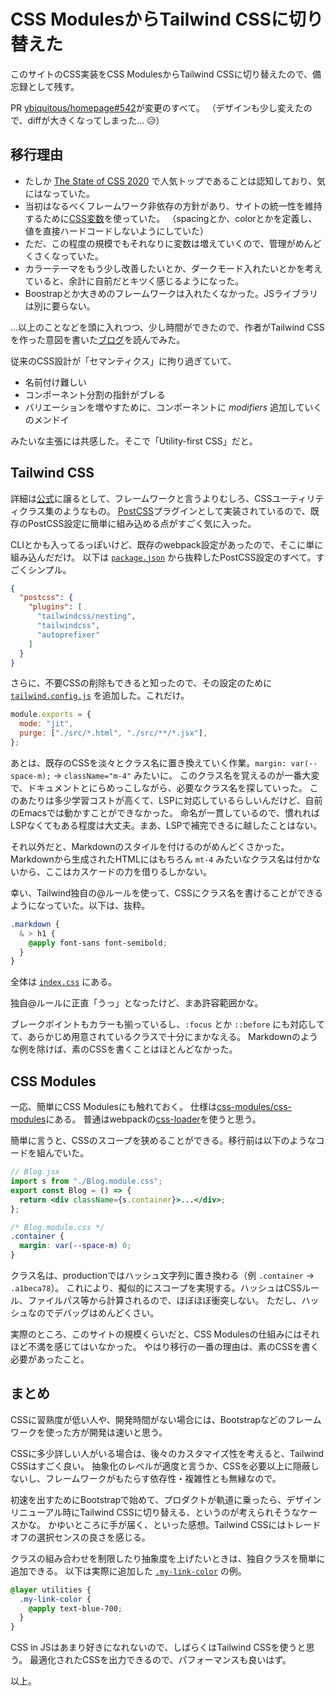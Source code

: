 # CSS ModulesからTailwind CSSに切り替えた

このサイトのCSS実装をCSS ModulesからTailwind CSSに切り替えたので、備忘録として残す。

PR [ybiquitous/homepage#542](https://github.com/ybiquitous/homepage/pull/542)が変更のすべて。
（デザインも少し変えたので、diffが大きくなってしまった… 😥）

## 移行理由

- たしか [The State of CSS 2020](https://2020.stateofcss.com/en-US/technologies/css-frameworks/) で人気トップであることは認知しており、気にはなっていた。
- 当初はなるべくフレームワーク非依存の方針があり、サイトの統一性を維持するために[CSS変数](https://developer.mozilla.org/en-US/docs/Web/CSS/Using_CSS_custom_properties)を使っていた。
  （spacingとか、colorとかを定義し、値を直接ハードコードしないようにしていた）
- ただ、この程度の規模でもそれなりに変数は増えていくので、管理がめんどくさくなっていた。
- カラーテーマをもう少し改善したいとか、ダークモード入れたいとかを考えていると、余計に自前だとキツく感じるようになった。
- Boostrapとか大きめのフレームワークは入れたくなかった。JSライブラリは別に要らない。

…以上のことなどを頭に入れつつ、少し時間ができたので、作者がTailwind CSSを作った意図を書いた[ブログ](https://adamwathan.me/css-utility-classes-and-separation-of-concerns/)を読んでみた。

従来のCSS設計が「セマンティクス」に拘り過ぎていて、

- 名前付け難しい
- コンポーネント分割の指針がブレる
- バリエーションを増やすために、コンポーネントに *modifiers* 追加していくのメンドイ

みたいな主張には共感した。そこで「Utility-first CSS」だと。

## Tailwind CSS

詳細は[公式](https://tailwindcss.com/)に譲るとして、フレームワークと言うよりむしろ、CSSユーティリティクラス集のようなもの。
[PostCSS](https://postcss.org/)プラグインとして実装されているので、既存のPostCSS設定に簡単に組み込める点がすごく気に入った。

CLIとかも入ってるっぽいけど、既存のwebpack設定があったので、そこに単に組み込んだだけ。
以下は [`package.json`](https://github.com/ybiquitous/homepage/blob/07cbecaafa42d0651f34fad1378991b321f8251e/package.json#L196-L202) から抜粋したPostCSS設定のすべて。すごくシンプル。

```json
{
  "postcss": {
    "plugins": [
      "tailwindcss/nesting",
      "tailwindcss",
      "autoprefixer"
    ]
  }
}
```

さらに、不要CSSの削除もできると知ったので、その設定のために [`tailwind.config.js`](https://github.com/ybiquitous/homepage/blob/07cbecaafa42d0651f34fad1378991b321f8251e/tailwind.config.js#L2-L5) を追加した。これだけ。

```js
module.exports = {
  mode: "jit",
  purge: ["./src/*.html", "./src/**/*.jsx"],
};
```

あとは、既存のCSSを淡々とクラス名に置き換えていく作業。`margin: var(--space-m);` → `className="m-4"` みたいに。
このクラス名を覚えるのが一番大変で、ドキュメントとにらめっこしながら、必要なクラス名を探していった。
このあたりは多少学習コストが高くて、LSPに対応しているらしいんだけど、自前のEmacsでは動かすことができなかった。
命名が一貫しているので、慣れればLSPなくてもある程度は大丈夫。まあ、LSPで補完できるに越したことはない。

それ以外だと、Markdownのスタイルを付けるのがめんどくさかった。Markdownから生成されたHTMLにはもちろん `mt-4` みたいなクラス名は付かないから、ここはカスケードの力を借りるしかない。

幸い、Tailwind独自の@ルールを使って、CSSにクラス名を書けることができるようになっていた。以下は、抜粋。

```css
.markdown {
  & > h1 {
    @apply font-sans font-semibold;
  }
}
```

全体は [`index.css`](https://github.com/ybiquitous/homepage/blob/07cbecaafa42d0651f34fad1378991b321f8251e/src/index.css#L24) にある。

独自@ルールに正直「うっ」となったけど、まあ許容範囲かな。

ブレークポイントもカラーも揃っているし、`:focus` とか `::before` にも対応してて、あらかじめ用意されているクラスで十分にまかなえる。
Markdownのような例を除けば、素のCSSを書くことはほとんどなかった。

## CSS Modules

一応、簡単にCSS Modulesにも触れておく。
仕様は[css-modules/css-modules](https://github.com/css-modules/css-modules)にある。
普通はwebpackの[css-loader](https://github.com/webpack/css-loader)を使うと思う。

簡単に言うと、CSSのスコープを狭めることができる。移行前は以下のようなコードを組んでいた。

```jsx
// Blog.jsx
import s from "./Blog.module.css";
export const Blog = () => {
  return <div className={s.container}>...</div>;
};
```

```css
/* Blog.module.css */
.container {
  margin: var(--space-m) 0;
}
```

クラス名は、productionではハッシュ文字列に置き換わる（例 `.container` → `.a1beca78`）。
これにより、擬似的にスコープを実現する。ハッシュはCSSルール、ファイルパス等から計算されるので、ほぼほぼ衝突しない。
ただし、ハッシュなのでデバッグはめんどくさい。

実際のところ、このサイトの規模くらいだと、CSS Modulesの仕組みにはそれほど不満を感じてはいなかった。
やはり移行の一番の理由は、素のCSSを書く必要があったこと。

## まとめ

CSSに習熟度が低い人や、開発時間がない場合には、Bootstrapなどのフレームワークを使った方が開発は速いと思う。

CSSに多少詳しい人がいる場合は、後々のカスタマイズ性を考えると、Tailwind CSSはすごく良い。
抽象化のレベルが適度と言うか、CSSを必要以上に隠蔽しないし、フレームワークがもたらす依存性・複雑性とも無縁なので。

初速を出すためにBootstrapで始めて、プロダクトが軌道に乗ったら、デザインリニューアル時にTailwind CSSに切り替える、というのが考えられそうなケースかな。
かゆいところに手が届く、といった感想。Tailwind CSSにはトレードオフの選択センスの良さを感じる。

クラスの組み合わせを制限したり抽象度を上げたいときは、独自クラスを簡単に追加できる。
以下は実際に追加した [`.my-link-color`](https://github.com/ybiquitous/homepage/blob/07cbecaafa42d0651f34fad1378991b321f8251e/src/index.css#L16-L18) の例。

```css
@layer utilities {
  .my-link-color {
    @apply text-blue-700;
  }
}
```

CSS in JSはあまり好きになれないので、しばらくはTailwind CSSを使うと思う。
最適化されたCSSを出力できるので、パフォーマンスも良いはず。

以上。
